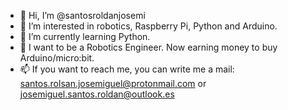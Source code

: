 - 👋 Hi, I’m @santosroldanjosemi
- 👀 I’m interested in robotics, Raspberry Pi, Python and Arduino.
- 🌱 I’m currently learning Python.
- 💞️ I want to be a Robotics Engineer. Now earning money to buy Arduino/micro:bit.
- 📫 If you want to reach me, you can write me a mail: santos.rolsan.josemiguel@protonmail.com or josemiguel.santos.roldan@outlook.es

<!---
santosroldanjosemi/santosroldanjosemi is a ✨ special ✨ repository because its `README.md` (this file) appears on your GitHub profile.
You can click the Preview link to take a look at your changes.
--->
